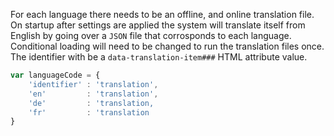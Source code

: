 For each language there needs to be an offline, and online translation file. On startup after settings are applied the system will translate itself from English by going over a `JSON` file that corrosponds to each language. Conditional loading will need to be changed to run the translation files once. The identifier with be a `data-translation-item###` HTML attribute value.

```JavaScript
var languageCode = {
    'identifier' : 'translation',
    'en'         : 'translation',
    'de'         : 'translation,
    'fr'         : 'translation
}
